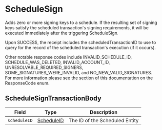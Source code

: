 # ScheduleSign

Adds zero or more signing keys to a schedule. If the resulting set of signing keys satisfy the scheduled transaction's signing requirements, it will be executed immediately after the triggering ScheduleSign.

Upon SUCCESS, the receipt includes the scheduledTransactionID to use to query for the record of the scheduled transaction's execution (if it occurs).

Other notable response codes include INVALID\_SCHEDULE\_ID, SCHEDULE\_WAS\_DELETED, INVALID\_ACCOUNT\_ID, UNRESOLVABLE\_REQUIRED\_SIGNERS, SOME\_SIGNATURES\_WERE\_INVALID, and NO\_NEW\_VALID\_SIGNATURES. For more information please see the section of this documentation on the ResponseCode enum.

## ScheduleSignTransactionBody

| Field        | Type                                       | Description                    |
| ------------ | ------------------------------------------ | ------------------------------ |
| `scheduleID` | [ScheduleID](../basic-types/scheduleid.md) | The ID of the Scheduled Entity |

